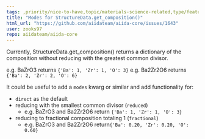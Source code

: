 ```yaml
---
tags: ,priority/nice-to-have,topic/materials-science-related,type/feature-request
title: "Modes for StructureData.get_composition()"
html_url: "https://github.com/aiidateam/aiida-core/issues/1643"
user: zooks97
repo: aiidateam/aiida-core
---
```


Currently, StructureData.get_composition() returns a dictionary of the composition without reducing with the greatest common divisor.

e.g. BaZrO3 returns `{'Ba': 1, 'Zr': 1, 'O': 3}`
e.g. Ba2Zr2O6 returns `{'Ba': 2, 'Zr': 2, 'O': 6}`

It could be useful to add a `modes` kwarg or similar and add functionality for:

- `direct` as the default
- reducing with the smallest common divisor (`reduced`)
  - e.g. BaZrO3 and Ba2Zr2O6 return `{'Ba': 1, 'Zr': 1, 'O': 3}`
- reducing to fractional composition totaling 1 (`fractional`)
  - e.g. BaZrO3 and Ba2Zr2O6 return`{'Ba': 0.20, 'Zr': 0.20, 'O': 0.60}`
